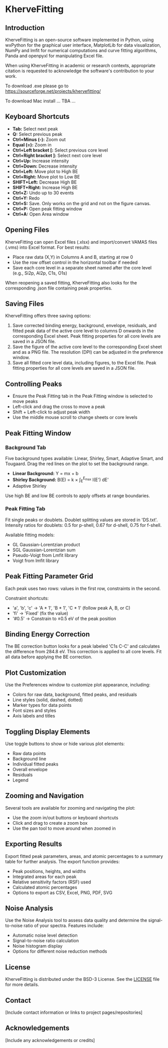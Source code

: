 # KherveFitting

## Introduction

KherveFitting is an open-source software implemented in Python, using wxPython for the graphical user interface,
MatplotLib for data visualization, NumPy and lmfit for numerical computations and curve fitting algorithms, Panda 
and openpyxl for manipulating Excel file. 

When using KherveFitting in academic or research contexts, appropriate citation is requested  to acknowledge the 
software's contribution to your work.

To download .exe please go to https://sourceforge.net/projects/khervefitting/

To download Mac install ... TBA ... 

## Keyboard Shortcuts

- **Tab:** Select next peak
- **Q:** Select previous peak
- **Ctrl+Minus (-):** Zoom out
- **Equal (=):** Zoom in
- **Ctrl+Left bracket [:** Select previous core level
- **Ctrl+Right bracket ]:** Select next core level
- **Ctrl+Up:** Increase intensity
- **Ctrl+Down:** Decrease intensity
- **Ctrl+Left:** Move plot to High BE
- **Ctrl+Right:** Move plot to Low BE
- **SHIFT+Left:** Decrease High BE
- **SHIFT+Right:** Increase High BE
- **Ctrl+Z:** Undo up to 30 events
- **Ctrl+Y:** Redo
- **Ctrl+S:** Save. Only works on the grid and not on the figure canvas.
- **Ctrl+P:** Open peak fitting window
- **Ctrl+A:** Open Area window

## Opening Files

KherveFitting can open Excel files (.xlsx) and import/convert VAMAS files (.vms) into Excel format. For best results:

- Place raw data (X,Y) in Columns A and B, starting at row 0
- Use the row offset control in the horizontal toolbar if needed
- Save each core level in a separate sheet named after the core level (e.g., Si2p, Al2p, C1s, O1s)

When reopening a saved fitting, KherveFitting also looks for the corresponding .json file containing peak properties.

## Saving Files

KherveFitting offers three saving options:

1. Save corrected binding energy, background, envelope, residuals, and fitted peak data of the active core level to columns D onwards in the corresponding Excel sheet. Peak fitting properties for all core levels are saved in a JSON file.
2. Save the figure of the active core level to the corresponding Excel sheet and as a PNG file. The resolution (DPI) can be adjusted in the preference window.
3. Save all fitted core level data, including figures, to the Excel file. Peak fitting properties for all core levels are saved in a JSON file.

## Controlling Peaks

- Ensure the Peak Fitting tab in the Peak Fitting window is selected to move peaks
- Left-click and drag the cross to move a peak
- Shift + Left-click to adjust peak width
- Use the middle mouse scroll to change sheets or core levels

## Peak Fitting Window

### Background Tab

Five background types available: Linear, Shirley, Smart, Adaptive Smart, and Tougaard. Drag the red lines on the plot to set the background range.

- **Linear Background:** Y = mx + b
- **Shirley Background:** B(E) = k × ∫<sub>E</sub><sup>E<sub>max</sub></sup> I(E') dE'
- Adaptive Shirley


Use high BE and low BE controls to apply offsets at range boundaries.

### Peak Fitting Tab

Fit single peaks or doublets. Doublet splitting values are stored in 'DS.txt'. Intensity ratios for doublets: 0.5 for 
p-shell, 0.67 for d-shell, 0.75 for f-shell.

Available fitting models:

- GL Gaussian-Lorentzian product
- SGL Gaussian-Lorentzian sum 
- Pseudo-Voigt from Lmfit library
- Voigt from lmfit library


## Peak Fitting Parameter Grid

Each peak uses two rows: values in the first row, constraints in the second.

Constraint shortcuts:
- 'a', 'b', 'c' → 'A * 1', 'B * 1', 'C * 1' (follow peak A, B, or C)
- 'fi' → 'Fixed' (fix the value)
- '#0.5' → Constrain to ±0.5 eV of the peak position

## Binding Energy Correction

The BE correction button looks for a peak labeled 'C1s C-C' and calculates the difference from 284.8 eV. This 
correction is applied to all core levels. Fit all data before applying the BE correction.

## Plot Customization

Use the Preferences window to customize plot appearance, including:
- Colors for raw data, background, fitted peaks, and residuals
- Line styles (solid, dashed, dotted)
- Marker types for data points
- Font sizes and styles
- Axis labels and titles

## Toggling Display Elements

Use toggle buttons to show or hide various plot elements:
- Raw data points
- Background line
- Individual fitted peaks
- Overall envelope
- Residuals
- Legend

## Zooming and Navigation

Several tools are available for zooming and navigating the plot:
- Use the zoom in/out buttons or keyboard shortcuts
- Click and drag to create a zoom box
- Use the pan tool to move around when zoomed in

## Exporting Results

Export fitted peak parameters, areas, and atomic percentages to a summary table for further analysis. The export function provides:
- Peak positions, heights, and widths
- Integrated areas for each peak
- Relative sensitivity factors (RSF) used
- Calculated atomic percentages
- Options to export as CSV, Excel, PNG, PDF, SVG

## Noise Analysis

Use the Noise Analysis tool to assess data quality and determine the signal-to-noise ratio of your spectra. Features include:
- Automatic noise level detection
- Signal-to-noise ratio calculation
- Noise histogram display
- Options for different noise reduction methods

## License

KherveFitting is distributed under the BSD-3 License. See the [LICENSE](LICENSE) file for more details.

## Contact

[Include contact information or links to project pages/repositories]

## Acknowledgements

[Include any acknowledgements or credits]